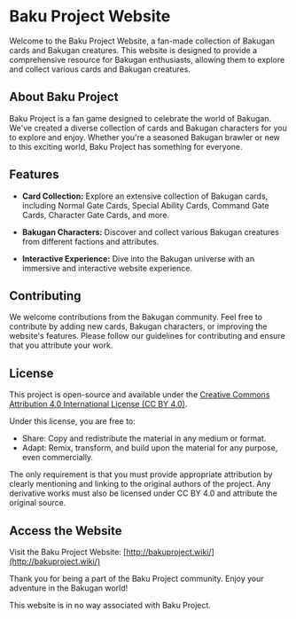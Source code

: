# Baku Project Website

Welcome to the Baku Project Website, a fan-made collection of Bakugan cards and Bakugan creatures. This website is designed to provide a comprehensive resource for Bakugan enthusiasts, allowing them to explore and collect various cards and Bakugan creatures.

## About Baku Project

Baku Project is a fan game designed to celebrate the world of Bakugan. We've created a diverse collection of cards and Bakugan characters for you to explore and enjoy. Whether you're a seasoned Bakugan brawler or new to this exciting world, Baku Project has something for everyone.

## Features

- **Card Collection:** Explore an extensive collection of Bakugan cards, including Normal Gate Cards, Special Ability Cards, Command Gate Cards, Character Gate Cards, and more.

- **Bakugan Characters:** Discover and collect various Bakugan creatures from different factions and attributes.

- **Interactive Experience:** Dive into the Bakugan universe with an immersive and interactive website experience.

## Contributing

We welcome contributions from the Bakugan community. Feel free to contribute by adding new cards, Bakugan characters, or improving the website's features. Please follow our guidelines for contributing and ensure that you attribute your work.

## License

This project is open-source and available under the [Creative Commons Attribution 4.0 International License (CC BY 4.0)](https://creativecommons.org/licenses/by/4.0/).

Under this license, you are free to:

- Share: Copy and redistribute the material in any medium or format.
- Adapt: Remix, transform, and build upon the material for any purpose, even commercially.

The only requirement is that you must provide appropriate attribution by clearly mentioning and linking to the original authors of the project. Any derivative works must also be licensed under CC BY 4.0 and attribute the original source.


## Access the Website

Visit the Baku Project Website: [http://bakuproject.wiki/](http://bakuproject.wiki/)

Thank you for being a part of the Baku Project community. Enjoy your adventure in the Bakugan world!

This website is in no way associated with Baku Project.
